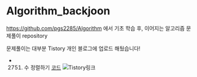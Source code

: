 # Algorithm_backjoon

https://github.com/pgs2285/Algorithm 에서 기초 학습 후, 이어지는 알고리즘 문제풀이 repository

문제풀이는 대부분 Tistory 개인 블로그에 업로드 해뒀습니다!

- 2751. 수 정렬하기 [코드](./2751_Sort/Sort/2751_Sort.cpp) ![Tistory링크](https://jisung-it.tistory.com/12)
